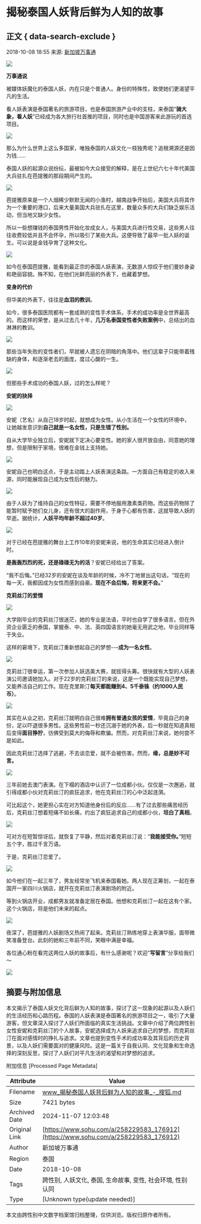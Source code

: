 # 揭秘泰国人妖背后鲜为人知的故事

## 正文 { data-search-exclude }


2018-10-08 18:55 来源: [新加坡万事通](https://www.sohu.com/a/258229583_176912?spm=smpc.content-abroad.content.1.1730980966870KqhWQmr)

![](http://5b0988e595225.cdn.sohucs.com/images/20181008/f279672b80e8493e9221af0de645bd79.gif)

**万事通说**

被媒体妖魔化的泰国人妖，内在只是个普通人。身份的特殊性，致使她们更渴望平凡的生活。

看人妖表演是泰国著名的旅游项目，也是泰国旅游产业中的支柱，来泰国“**骑大象，看人妖**”已经成为各大旅行社首推的项目，同时也是中国游客来此游玩的首选项目。

![](http://5b0988e595225.cdn.sohucs.com/images/20181008/ab8248dda1be45dda5f2c58d71983c3d.jpg)

那么为什么世界上这么多国家，唯独泰国的人妖文化一枝独秀呢？追根溯源还是因为钱……

泰国人妖的起源众说纷纭，最被如今大众接受的解释，是在上世纪六七十年代美国大兵驻扎在芭提雅的那段期间产生的。

![](http://5b0988e595225.cdn.sohucs.com/images/20181008/f36cc81a915745ea8107892935202981.jpg)

芭提雅原来是一个人烟稀少默默无闻的小渔村，越南战争开始后，美国大兵将其作为一个重要的港口，后来大量美国大兵驻扎在这里，数量众多的大兵们缺乏娱乐活动，但当地又缺少女性。

所以一些想赚钱的泰国男性开始化妆成女人，与美国大兵进行性交易，这些男人往往收费较低并且不会怀孕，所以吸引了某些大兵。这便导致了最早一批人妖的诞生。可以说是金钱孕育了这种文化。

![](http://5b0988e595225.cdn.sohucs.com/images/20181008/81e19912ba0d42d9a40af85773c79878.jpg)

如今在泰国芭提雅，能看到最正宗的泰国人妖表演，无数游人惊叹于他们曼妙身姿和艳丽容貌。殊不知，在他们光鲜亮丽的外表下，也藏着梦想。

**变身的代价**

但华美的外表下，往往是**血泪的教训**。

如今，很多泰国医院都有一套成熟的变性手术体系，手术的成功率是全世界最高的。而这样的荣誉，是从过去几十年，**几万名泰国变性者失败案例**中，总结出的血淋淋的教训。

![](http://5b0988e595225.cdn.sohucs.com/images/20181008/f1142416db3b43be8a62b35004027514.jpg)

那些当年失败的变性者们，早就被人遗忘在阴暗的角落中。他们这辈子只能带着残缺的身体，和逐渐老去的面庞，度过心酸的一生。

![](http://5b0988e595225.cdn.sohucs.com/images/20181008/327815e34caf41ccb1f23728769e003d.jpg)

但那些手术成功的泰国人妖，过的怎么样呢？

**安妮的抉择**

![](http://5b0988e595225.cdn.sohucs.com/images/20181008/b6137ad51bbf4e08b2030e5dd5bde762.jpg)

安妮（艺名）从自己18岁时起，就想成为女性。从小生活在一个女性的环境中，让她越发意识到**自己就是一名女性，只是生错了性别。**

自从大学毕业独立后，安妮就下定决心要变性。她的家人很开放自由，同意她的理想，但是限制于家境，很难在金钱上支持她。

![](http://5b0988e595225.cdn.sohucs.com/images/20181008/4af9e085b0a4466caaf04f1d29516dc1.jpg)

安妮自己也明白这点，于是主动踏上人妖表演这条路。一方面自己有稳定的收入来源，同时能展现自己成为女性后的魅力。

![](http://5b0988e595225.cdn.sohucs.com/images/20181008/681ed2ae54fd4428aba058a7deb7da9f.jpg)

由于人妖为了维持自己的女性特征，需要不停地服用激素类药物。而这些药物除了能暂时赋予她们女儿身，还有很大的副作用，于身于心都有伤害，这就导致人妖的早逝。据统计，**人妖平均年龄不超过40岁**。

![](http://5b0988e595225.cdn.sohucs.com/images/20181008/bcb04d500adc413f9a098cb06c4e2811.jpg)

对于已经在芭提雅的舞台上工作10年的安妮来说，他的生命其实已经进入倒计时。

**是轰轰烈烈的死，还是碌碌无为的活**？安妮已经给出了答案。

“我不后悔。”已经32岁的安妮在谈及年龄的时候，冷不丁地冒出这句话，“现在的每一天，我都因成为女性而感到自豪。**现在不会后悔，将来更不会。**”

**克莉丝汀的爱情**

![](http://5b0988e595225.cdn.sohucs.com/images/20181008/d2e926b47f504bd7aa108065669e85d9.jpg)

大学刚毕业的克莉丝汀很迷茫，她的专业是法语，平时也自学了很多语言。但在外资企业匮乏的泰国，掌握泰、中、法、英四国语言的她毫无用武之地，毕业同样等于失业。

这样的窘境下，克莉丝汀重新想起自己的梦想--**\-成为一名女性**。

![](http://5b0988e595225.cdn.sohucs.com/images/20181008/bd37ba424b9041b8b62b873f55629cc0.jpg)

克莉丝汀很幸运，第一次参加人妖选美大赛，就拔得头筹。很快就有大型的人妖表演公司邀请她加入。对于22岁的克莉丝汀的来说，这是一个既能实现自己梦想，又能养活自己的工作。现在克里斯汀**每天都能赚到4、5千泰铢（约1000人民币）**。

![](http://5b0988e595225.cdn.sohucs.com/images/20181008/2b521573eceb41c4b4794ce9200d3c3b.jpg)

其实在从业之初，克莉丝汀就明白自己很难**拥有普通女孩的爱情**，毕竟自己的身份，足以吓退很多男性。这些男性前一秒还沉溺于她的外表，后一秒就在知道真相后变得**面目狰狞**，彷佛受到莫大的侮辱和欺骗。然而，对克莉丝汀来说，她何尝不是如此。

因此克莉丝汀选择了逃避，不去谈恋爱，就不会被伤害。然而，**缘，总是妙不可言。**

![](http://5b0988e595225.cdn.sohucs.com/images/20181008/0d7d29add539440bb3308ef4428e2452.jpg)

三年前她去澳门表演。在下榻的酒店中认识了一位成都小伙。仅仅是一次邂逅，就引得成都小伙对克莉丝汀的疯狂追求，他在克莉丝汀的心中泛起涟漪。

可比起这个，她更担心实在对方知道他身份后的反应……有了过去那些痛苦经历后，克莉丝汀想着短痛不如长痛，约出了疯狂追求自己的成都小伙，**坦白了真相**。

![](http://5b0988e595225.cdn.sohucs.com/images/20181008/53f98f74de4a456baa4b28d8d8d7af20.jpg)

可对方在短暂惊讶后，就恢复了平静，然后对着克莉丝汀说：“**我能接受你。**”短短五个字，胜过千言万语。

于是，克莉丝汀恋爱了。

![](http://5b0988e595225.cdn.sohucs.com/images/20181008/505f9a69b579486cbfb7397a8a14446a.jpg)

如今他们在一起三年了，男友经常坐飞机来泰国看她。两人现在正筹划，一起在泰国开一家四川火锅店，就开在克莉丝汀表演剧场的附近。

等到火锅店开业，成都男友就准备定居在泰国。他想和克莉丝汀一起在这有个家。这个火锅店，将是他们未来的起点。

![](http://5b0988e595225.cdn.sohucs.com/images/20181008/a958249ca9034d298f38a31d9323329c.jpg)

夜深了，芭提雅的人妖剧场又热闹了起来。克莉丝汀熟练地穿上表演华服，面带微笑准备登台。此刻的她和三年前不同，笑眼中满是幸福。

各位通心粉在看完这两位人妖的故事后，有什么感谢呢？欢迎“**写留言**”分享给我们～

![](http://5b0988e595225.cdn.sohucs.com/images/20181008/80698b0a6a9c4485a09417c91c87972d.jpg)

## 摘要与附加信息

<!-- tcd_abstract -->
本文揭示了泰国人妖文化背后鲜为人知的故事，探讨了这一现象的起源以及人妖们的生活经历和心路历程。泰国的人妖表演是泰国著名的旅游项目之一，吸引了大量游客，但文章深入探讨了人妖们所面临的真实生活挑战。文章中介绍了两位跨性别女性安妮和克莉丝汀的个人故事，安妮选择成为人妖来追求自己的梦想，而克莉丝汀在面对感情时的挣扎与追求。文章也提到变性手术的成功率及其背后的历史背景，以及人妖们需要面对的健康风险。这是一篇关于自我认同、文化现象和生命选择的深刻反思，探讨了人妖们对平凡生活的渴望和对梦想的追求。
<!-- tcd_abstract_end -->

附加信息 [Processed Page Metadata]

| Attribute       | Value                                  |
|-----------------|----------------------------------------|
| Filename        | www_揭秘泰国人妖背后鲜为人知的故事_-_搜狐.md                             |
| Size            | 7421 bytes                           |
| Archived Date   | 2024-11-07 12:03:48                             |
| Original Link   | [https://www.sohu.com/a/258229583_176912](https://www.sohu.com/a/258229583_176912)                       |
| Author          | 新加坡万事通                               |
| Region          | 泰国                               |
| Date            | 2018-10-08                                 |
| Tags            | 跨性别, 人妖文化, 泰国, 生命故事, 变性, 社会环境, 性别认同                                 |
| Type            | [Unknown type(update needed)]                                 |
<!-- tcd_table_end -->

本文由跨性别中文数字档案馆归档整理，仅供浏览。版权归原作者所有。
